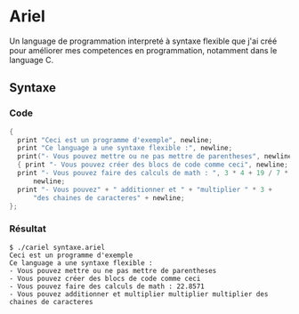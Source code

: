 # Ariel
Un language de programmation interpreté à syntaxe flexible que j'ai créé pour améliorer mes competences en programmation, notamment dans le language C.

## Syntaxe
### Code
```c
{
  print "Ceci est un programme d'exemple", newline;
  print "Ce language a une syntaxe flexible :", newline;
  print("- Vous pouvez mettre ou ne pas mettre de parentheses", newline);
  { print "- Vous pouvez créer des blocs de code comme ceci", newline; };
  print "- Vous pouvez faire des calculs de math : ", 3 * 4 + 19 / 7 * (1 + 3),
      newline;
  print "- Vous pouvez" + " additionner et " + "multiplier " * 3 +
      "des chaines de caracteres" + newline;
};
```
### Résultat
```console
$ ./cariel syntaxe.ariel
Ceci est un programme d'exemple
Ce language a une syntaxe flexible :
- Vous pouvez mettre ou ne pas mettre de parentheses
- Vous pouvez créer des blocs de code comme ceci
- Vous pouvez faire des calculs de math : 22.8571
- Vous pouvez additionner et multiplier multiplier multiplier des chaines de caracteres
```
